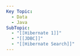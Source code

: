 ```yaml
---
Key Topic:
  - Data
  - Java
SubTopic:
  - "[[Hibernate 1]]"
  - "[[JDBC]]"
  - "[[Hibernate Search]]"
---
```

